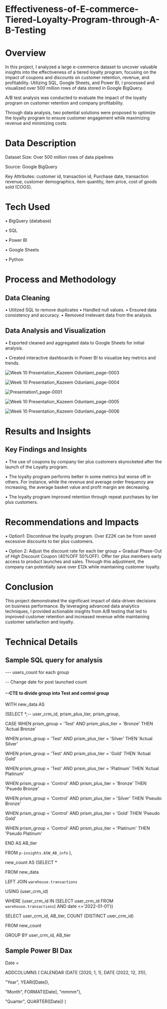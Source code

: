 # Effectiveness-of-E-commerce-Tiered-Loyalty-Program-through-A-B-Testing

# Overview
In this project, I analyzed a large e-commerce dataset to uncover valuable insights into the effectiveness of a tiered loyalty program, focusing on the impact of coupons and discounts on customer retention, revenue, and profitability. Utilizing SQL, Google Sheets, and Power BI, I processed and visualized over 500 million rows of data stored in Google BigQuery.

A/B test analysis was conducted to evaluate the impact of the loyalty program on customer retention and company profitability.

Through data analysis, two potential solutions were proposed to optimize the loyalty program to ensure customer engagement while maximizing revenue and minimizing costs.


# Data Description
Dataset Size: Over 500 million rows of data pipelines

Source: Google BigQuery

Key Attributes: customer id, transaction id, Purchase date, transaction revenue, customer demographics, item quantity, item price, cost of goods sold (COGS). 

# Tech Used

•	BigQuery (database)

•	SQL

•	Power BI

•	Google Sheets

•	Python




# Process and Methodology
## Data Cleaning
•	Utilized SQL to remove duplicates 
•	Handled null values.
•	Ensured data consistency and accuracy.
•	Removed irrelevant data from the analysis. 


## Data Analysis and Visualization
•	Exported cleaned  and aggregated data to Google Sheets for initial analysis.

•	Created interactive dashboards in Power BI to visualize key metrics and trends.

![Week 10 Presentation_Kazeem Odunlami_page-0003](https://github.com/ayomide2021/Effectiveness-of-E-commerce-Tiered-Loyalty-Program-through-A-B-Testing/assets/83126882/497d3651-b1d4-4b71-ac2c-8afdfaaf4478)

![Week 10 Presentation_Kazeem Odunlami_page-0004](https://github.com/ayomide2021/Effectiveness-of-E-commerce-Tiered-Loyalty-Program-through-A-B-Testing/assets/83126882/c591dbd3-9b65-4639-a444-9c23ae10789e)

![Presentation1_page-0001](https://github.com/ayomide2021/Effectiveness-of-E-commerce-Tiered-Loyalty-Program-through-A-B-Testing/assets/83126882/f3068d26-b092-435f-a1a5-f8938c8f9b27)


![Week 10 Presentation_Kazeem Odunlami_page-0005](https://github.com/ayomide2021/Effectiveness-of-E-commerce-Tiered-Loyalty-Program-through-A-B-Testing/assets/83126882/128acde4-c6ac-4b92-bf7b-ba7609daac32)

![Week 10 Presentation_Kazeem Odunlami_page-0006](https://github.com/ayomide2021/Effectiveness-of-E-commerce-Tiered-Loyalty-Program-through-A-B-Testing/assets/83126882/a4fef9a9-cc10-40f0-ae49-8c3a90ba0d05)


# Results and Insights
## Key Findings and Insights
•	The use of coupons by company tier plus customers skyrocketed after the launch of the Loyalty program. 

•	The loyalty program performs better in some metrics but worse off in others. For instance, while the revenue and average order frequency are increasing, the average basket value and profit margin are decreasing. 

•	The loyalty program improved retention through repeat purchases by tier plus customers. 

# Recommendations and Impacts
•	Option1: Discontinue the loyalty program. Over £22K can be from saved excessive discounts to tier  plus  customers.

•	Option 2: Adjust the discount rate for each  tier group + Gradual Phase-Out of High Discount Coupon (40%OFF 50%OFF). Offer tier plus members early access to product launches and sales. Through this adjustment, the company can potentially save over £12k while maintaining customer loyalty.

# Conclusion

This project demonstrated the significant impact of data-driven decisions on business performance. By leveraging advanced data analytics techniques, I provided actionable insights from A/B testing that led to improved customer retention and increased revenue while maintaining customer satisfaction and loyalty.

# Technical Details 
## Sample SQL query for analysis
--- users_count for each group

-- Change date for post launched count

#### --CTE to divide group into Test and control group

WITH new_data AS 

(SELECT  *,-- user_crm_id, prism_plus_tier, prism_group, 

CASE WHEN prism_group  = 'Test'  AND prism_plus_tier = 'Bronze' THEN 'Actual Bronze'

WHEN prism_group  = 'Test'  AND prism_plus_tier = 'Silver' THEN 'Actual Silver'

WHEN prism_group  = 'Test'  AND prism_plus_tier = 'Gold' THEN 'Actual Gold'

WHEN prism_group  = 'Test'  AND prism_plus_tier = 'Platinum' THEN 'Actual Platinum'

WHEN prism_group  = 'Control'  AND prism_plus_tier = 'Bronze' THEN 'Psuedo Bronze'

WHEN prism_group  = 'Control'  AND prism_plus_tier = 'Silver' THEN 'Pseudo Bronze'

WHEN prism_group  = 'Control'  AND prism_plus_tier = 'Gold' THEN 'Pseudo Gold'

WHEN prism_group  = 'Control'  AND prism_plus_tier = 'Platinum' THEN 'Pseudo Platinum'

END AS AB_tier

FROM `p-insights.ASW_AB_info` ),


 new_count AS (SELECT *

 FROM new_data
 
 LEFT JOIN `warehouse.transactions`

 USING (user_crm_id)
 
WHERE (user_crm_id IN (SELECT user_crm_id FROM `warehouse.transactions`) AND date <='2022-01-01'))

SELECT user_crm_id, AB_tier, COUNT (DISTINCT user_crm_id)

FROM new_count

GROUP BY user_crm_id, AB_tier

## Sample Power BI Dax
Date =

ADDCOLUMNS (
CALENDAR (DATE (2020, 1, 1), DATE (2022, 12, 31)),

"Year", YEAR([Date]),

"Month", FORMAT([Date], "mmmm"),

"Quarter", QUARTER([Date])
)
